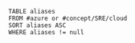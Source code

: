 ```dataview
TABLE aliases
FROM #azure or #concept/SRE/cloud 
SORT aliases ASC
WHERE aliases != null
```
